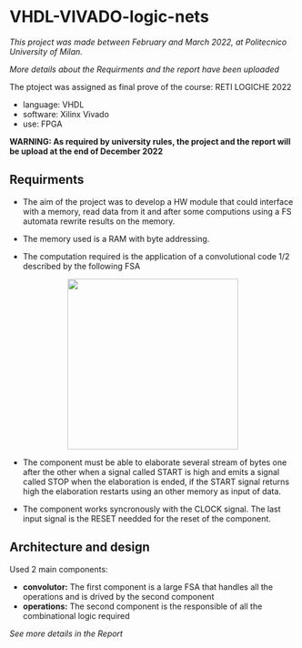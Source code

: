 # VHDL-VIVADO-logic-nets
*This project was made between February and March 2022, at Politecnico University of Milan.*

*More details about the Requirments and the report have been uploaded*

The ptoject was assigned as final prove of the course: RETI LOGICHE 2022
- language: VHDL
- software: Xilinx Vivado
- use: FPGA
 
 **WARNING: As required by university rules, the project and the report will be upload at the end of December 2022**  
 
## Requirments

- The aim of the project was to develop a HW module that could interface with a memory, read data from it and after some computions using a FS automata 
rewrite results on the memory.

- The memory used is a RAM with byte addressing.
 - The computation required is the application of a convolutional code 1/2 described by the   following FSA


<p align="center"> <img height="300" src="https://user-images.githubusercontent.com/101199598/195575826-b26899bb-9277-4b01-a8cb-91184c7f6235.png">
 </p>


- The component must be able to elaborate several stream of bytes one after the other when a signal called
START is high and emits a signal called STOP when the elaboration is ended, if the START signal returns high
the elaboration restarts using an other memory as input of data.

- The component works syncronously with the CLOCK signal. The last input signal is the RESET needded for the reset
of the component.

## Architecture and design

Used 2 main components: 
  - **convolutor:** The first component is a large FSA that handles all the operations and is drived by the second component
  - **operations:** The second component is the responsible of all the combinational logic required
  
*See more details in the Report*




